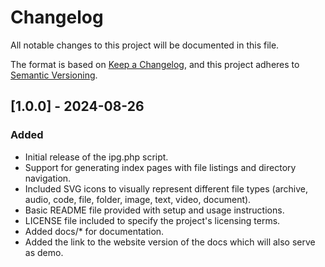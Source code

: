 # Changelog

All notable changes to this project will be documented in this file.

The format is based on [Keep a Changelog](https://keepachangelog.com/en/1.0.0/), and this project adheres to [Semantic Versioning](https://semver.org/spec/v2.0.0.html).

## [1.0.0] - 2024-08-26
### Added
- Initial release of the ipg.php script.
- Support for generating index pages with file listings and directory navigation.
- Included SVG icons to visually represent different file types (archive, audio, code, file, folder, image, text, video, document).
- Basic README file provided with setup and usage instructions.
- LICENSE file included to specify the project's licensing terms.
- Added docs/* for documentation.
- Added the link to the website version of the docs which will also serve as demo.
